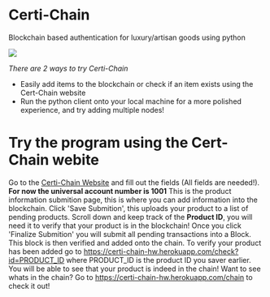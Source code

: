 # Certi-Chain
Blockchain based authentication for luxury/artisan goods using python

![](https://github.com/Johnson-Su/Certi-Chain/blob/main/certi-chain.gif)

*There are 2 ways to try Certi-Chain*
  - Easily add items to the blockchain or check if an item exists using the Cert-Chain website
  - Run the python client onto your local machine for a more polished experience, and try adding multiple nodes!
  
 
# Try the program using the Cert-Chain webite
Go to the [Certi-Chain Website](https://certi-chain-hw.herokuapp.com) and fill out the fields (All fields are needed!).
**For now the universal account number is 1001**
This is the product information submition page, this is where you can add information into the blockchain.
Click 'Save Submition', this uploads your product to a list of pending products.
Scroll down and keep track of the **Product ID**, you will need it to verify that your product is in the blockchain!
Once you click 'Finalize Submition' you will submit all pending transactions into a Block. This block is then verified and added onto the chain.
To verify your product has been added go to https://certi-chain-hw.herokuapp.com/check?id=PRODUCT_ID where PRODUCT_ID is the product ID you saver earlier.
You will be able to see that your product is indeed in the chain!
Want to see whats in the chain? Go to https://certi-chain-hw.herokuapp.com/chain to check it out!

